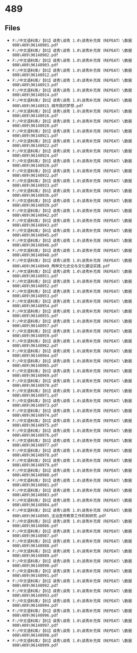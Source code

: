 # 489

## Files

- `F:/中文语料库/【01】读秀\读秀 1.0\读秀补充库（REPEAT）\数据008\489\96148901.pdf`
- `F:/中文语料库/【01】读秀\读秀 1.0\读秀补充库（REPEAT）\数据008\489\96148902.pdf`
- `F:/中文语料库/【01】读秀\读秀 1.0\读秀补充库（REPEAT）\数据008\489\96148903.pdf`
- `F:/中文语料库/【01】读秀\读秀 1.0\读秀补充库（REPEAT）\数据008\489\96148912.pdf`
- `F:/中文语料库/【01】读秀\读秀 1.0\读秀补充库（REPEAT）\数据008\489\96148913.pdf`
- `F:/中文语料库/【01】读秀\读秀 1.0\读秀补充库（REPEAT）\数据008\489\96148914.pdf`
- `F:/中文语料库/【01】读秀\读秀 1.0\读秀补充库（REPEAT）\数据008\489\96148915_城市我的梦想.pdf`
- `F:/中文语料库/【01】读秀\读秀 1.0\读秀补充库（REPEAT）\数据008\489\96148916.pdf`
- `F:/中文语料库/【01】读秀\读秀 1.0\读秀补充库（REPEAT）\数据008\489\96148920.pdf`
- `F:/中文语料库/【01】读秀\读秀 1.0\读秀补充库（REPEAT）\数据008\489\96148921.pdf`
- `F:/中文语料库/【01】读秀\读秀 1.0\读秀补充库（REPEAT）\数据008\489\96148922.pdf`
- `F:/中文语料库/【01】读秀\读秀 1.0\读秀补充库（REPEAT）\数据008\489\96148924.pdf`
- `F:/中文语料库/【01】读秀\读秀 1.0\读秀补充库（REPEAT）\数据008\489\96148928.pdf`
- `F:/中文语料库/【01】读秀\读秀 1.0\读秀补充库（REPEAT）\数据008\489\96148932.pdf`
- `F:/中文语料库/【01】读秀\读秀 1.0\读秀补充库（REPEAT）\数据008\489\96148933.pdf`
- `F:/中文语料库/【01】读秀\读秀 1.0\读秀补充库（REPEAT）\数据008\489\96148936.pdf`
- `F:/中文语料库/【01】读秀\读秀 1.0\读秀补充库（REPEAT）\数据008\489\96148939.pdf`
- `F:/中文语料库/【01】读秀\读秀 1.0\读秀补充库（REPEAT）\数据008\489\96148942.pdf`
- `F:/中文语料库/【01】读秀\读秀 1.0\读秀补充库（REPEAT）\数据008\489\96148943.pdf`
- `F:/中文语料库/【01】读秀\读秀 1.0\读秀补充库（REPEAT）\数据008\489\96148945.pdf`
- `F:/中文语料库/【01】读秀\读秀 1.0\读秀补充库（REPEAT）\数据008\489\96148946.pdf`
- `F:/中文语料库/【01】读秀\读秀 1.0\读秀补充库（REPEAT）\数据008\489\96148948.pdf`
- `F:/中文语料库/【01】读秀\读秀 1.0\读秀补充库（REPEAT）\数据008\489\96148949_两种文化史论与文化建设实践.pdf`
- `F:/中文语料库/【01】读秀\读秀 1.0\读秀补充库（REPEAT）\数据008\489\96148951.pdf`
- `F:/中文语料库/【01】读秀\读秀 1.0\读秀补充库（REPEAT）\数据008\489\96148952.pdf`
- `F:/中文语料库/【01】读秀\读秀 1.0\读秀补充库（REPEAT）\数据008\489\96148953.pdf`
- `F:/中文语料库/【01】读秀\读秀 1.0\读秀补充库（REPEAT）\数据008\489\96148954.pdf`
- `F:/中文语料库/【01】读秀\读秀 1.0\读秀补充库（REPEAT）\数据008\489\96148955.pdf`
- `F:/中文语料库/【01】读秀\读秀 1.0\读秀补充库（REPEAT）\数据008\489\96148957.pdf`
- `F:/中文语料库/【01】读秀\读秀 1.0\读秀补充库（REPEAT）\数据008\489\96148959.pdf`
- `F:/中文语料库/【01】读秀\读秀 1.0\读秀补充库（REPEAT）\数据008\489\96148962.pdf`
- `F:/中文语料库/【01】读秀\读秀 1.0\读秀补充库（REPEAT）\数据008\489\96148964.pdf`
- `F:/中文语料库/【01】读秀\读秀 1.0\读秀补充库（REPEAT）\数据008\489\96148965.pdf`
- `F:/中文语料库/【01】读秀\读秀 1.0\读秀补充库（REPEAT）\数据008\489\96148969.pdf`
- `F:/中文语料库/【01】读秀\读秀 1.0\读秀补充库（REPEAT）\数据008\489\96148970.pdf`
- `F:/中文语料库/【01】读秀\读秀 1.0\读秀补充库（REPEAT）\数据008\489\96148971.pdf`
- `F:/中文语料库/【01】读秀\读秀 1.0\读秀补充库（REPEAT）\数据008\489\96148973.pdf`
- `F:/中文语料库/【01】读秀\读秀 1.0\读秀补充库（REPEAT）\数据008\489\96148974.pdf`
- `F:/中文语料库/【01】读秀\读秀 1.0\读秀补充库（REPEAT）\数据008\489\96148975.pdf`
- `F:/中文语料库/【01】读秀\读秀 1.0\读秀补充库（REPEAT）\数据008\489\96148976.pdf`
- `F:/中文语料库/【01】读秀\读秀 1.0\读秀补充库（REPEAT）\数据008\489\96148977.pdf`
- `F:/中文语料库/【01】读秀\读秀 1.0\读秀补充库（REPEAT）\数据008\489\96148978.pdf`
- `F:/中文语料库/【01】读秀\读秀 1.0\读秀补充库（REPEAT）\数据008\489\96148979.pdf`
- `F:/中文语料库/【01】读秀\读秀 1.0\读秀补充库（REPEAT）\数据008\489\96148980.pdf`
- `F:/中文语料库/【01】读秀\读秀 1.0\读秀补充库（REPEAT）\数据008\489\96148981.pdf`
- `F:/中文语料库/【01】读秀\读秀 1.0\读秀补充库（REPEAT）\数据008\489\96148983.pdf`
- `F:/中文语料库/【01】读秀\读秀 1.0\读秀补充库（REPEAT）\数据008\489\96148984.pdf`
- `F:/中文语料库/【01】读秀\读秀 1.0\读秀补充库（REPEAT）\数据008\489\96148985_法治宣传教育工作机制研究.pdf`
- `F:/中文语料库/【01】读秀\读秀 1.0\读秀补充库（REPEAT）\数据008\489\96148986.pdf`
- `F:/中文语料库/【01】读秀\读秀 1.0\读秀补充库（REPEAT）\数据008\489\96148987.pdf`
- `F:/中文语料库/【01】读秀\读秀 1.0\读秀补充库（REPEAT）\数据008\489\96148988.pdf`
- `F:/中文语料库/【01】读秀\读秀 1.0\读秀补充库（REPEAT）\数据008\489\96148989.pdf`
- `F:/中文语料库/【01】读秀\读秀 1.0\读秀补充库（REPEAT）\数据008\489\96148990.pdf`
- `F:/中文语料库/【01】读秀\读秀 1.0\读秀补充库（REPEAT）\数据008\489\96148991.pdf`
- `F:/中文语料库/【01】读秀\读秀 1.0\读秀补充库（REPEAT）\数据008\489\96148992.pdf`
- `F:/中文语料库/【01】读秀\读秀 1.0\读秀补充库（REPEAT）\数据008\489\96148993.pdf`
- `F:/中文语料库/【01】读秀\读秀 1.0\读秀补充库（REPEAT）\数据008\489\96148994.pdf`
- `F:/中文语料库/【01】读秀\读秀 1.0\读秀补充库（REPEAT）\数据008\489\96148996.pdf`
- `F:/中文语料库/【01】读秀\读秀 1.0\读秀补充库（REPEAT）\数据008\489\96148997.pdf`
- `F:/中文语料库/【01】读秀\读秀 1.0\读秀补充库（REPEAT）\数据008\489\96148998.pdf`
- `F:/中文语料库/【01】读秀\读秀 1.0\读秀补充库（REPEAT）\数据008\489\96148999.pdf`
